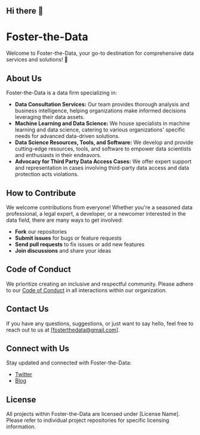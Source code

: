 ## Hi there 👋

<!--

**Here are some ideas to get you started:**

🙋‍♀️ A short introduction - what is your organization all about?
🌈 Contribution guidelines - how can the community get involved?
👩‍💻 Useful resources - where can the community find your docs? Is there anything else the community should know?
🍿 Fun facts - what does your team eat for breakfast?
🧙 Remember, you can do mighty things with the power of [Markdown](https://docs.github.com/github/writing-on-github/getting-started-with-writing-and-formatting-on-github/basic-writing-and-formatting-syntax)
-->
# Foster-the-Data

Welcome to Foster-the-Data, your go-to destination for comprehensive data services and solutions! 🚀

## About Us

Foster-the-Data is a data firm specializing in:

- **Data Consultation Services:** Our team provides thorough analysis and business intelligence, helping organizations make informed decisions leveraging their data assets.
- **Machine Learning and Data Science:** We house specialists in machine learning and data science, catering to various organizations' specific needs for advanced data-driven solutions.
- **Data Science Resources, Tools, and Software:** We develop and provide cutting-edge resources, tools, and software to empower data scientists and enthusiasts in their endeavors.
- **Advocacy for Third Party Data Access Cases:** We offer expert support and representation in cases involving third-party data access and data protection acts violations.

<!--
## Our Projects

### Project 1: [Project Name]
_Description: Briefly describe the project's purpose, goals, and any key technologies used._
_Link: [Link to the project repository]_

### Project 2: [Project Name]
_Description: Briefly describe the project's purpose, goals, and any key technologies used._
_Link: [Link to the project repository]_

_(Feel free to add more projects with similar structures as needed)_
-->

## How to Contribute

We welcome contributions from everyone! Whether you're a seasoned data professional, a legal expert, a developer, or a newcomer interested in the data field, there are many ways to get involved:

- **Fork** our repositories
- **Submit issues** for bugs or feature requests
- **Send pull requests** to fix issues or add new features
- **Join discussions** and share your ideas

## Code of Conduct

We prioritize creating an inclusive and respectful community. Please adhere to our [Code of Conduct](link-to-code-of-conduct.md) in all interactions within our organization.

## Contact Us

If you have any questions, suggestions, or just want to say hello, feel free to reach out to us at [fosterthedata@gmail.com].

## Connect with Us

Stay updated and connected with Foster-the-Data:

- [Twitter](https://twitter.com/FosterTheData)
- [Blog]([link-to-blog](https://medium.com/@fosterthedata))

## License

All projects within Foster-the-Data are licensed under [License Name]. Please refer to individual project repositories for specific licensing information.
